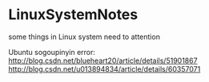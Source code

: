 # LinuxSystemNotes
some things in Linux system need to attention

Ubuntu sogoupinyin error:<br/>
http://blog.csdn.net/blueheart20/article/details/51901867
http://blog.csdn.net/u013894834/article/details/60357071
